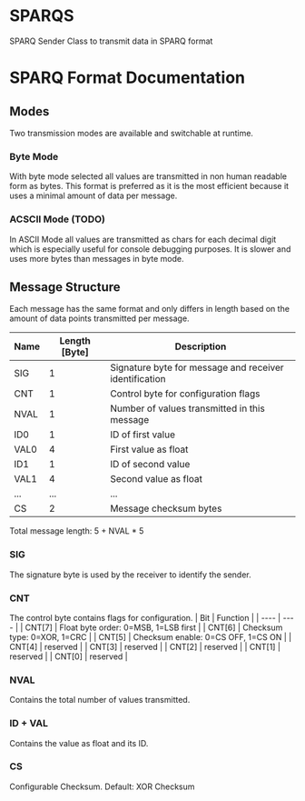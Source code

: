 # SPARQS
SPARQ Sender Class to transmit data in SPARQ format


# SPARQ Format Documentation
## Modes
Two transmission modes are available and switchable at runtime.
### Byte Mode
With byte mode selected all values are transmitted in non human readable form as bytes. This format is preferred as it is the most efficient because it uses a minimal amount of data per message.
### ACSCII Mode (TODO)
In ASCII Mode all values are transmitted as chars for each decimal digit which is especially useful for console debugging purposes. It is slower and uses more bytes than messages in byte mode. 


## Message Structure
Each message has the same format and only differs in length based on the amount of data points transmitted per message.

| Name | Length [Byte] | Description |
| ---- | ---- | ---- |
| SIG | 1 | Signature byte for message and receiver identification |
| CNT | 1 | Control byte for configuration flags |
| NVAL | 1 | Number of values transmitted in this message |
| ID0 | 1 | ID of first value | 
| VAL0 | 4 | First value as float |
| ID1 | 1 | ID of second value |
| VAL1 | 4 | Second value as float |
| ... | ... | ... |
| CS | 2 | Message checksum bytes |

Total message length: 5 + NVAL * 5

### SIG
The signature byte is used by the receiver to identify the sender.
### CNT
The control byte contains flags for configuration.
| Bit | Function |
| ---- | ---- |
| CNT[7] | Float byte order: 0=MSB, 1=LSB first |
| CNT[6] | Checksum type: 0=XOR, 1=CRC |
| CNT[5] | Checksum enable: 0=CS OFF, 1=CS ON |
| CNT[4] | reserved |
| CNT[3] | reserved |
| CNT[2] | reserved |
| CNT[1] | reserved |
| CNT[0] | reserved |
### NVAL
Contains the total number of values transmitted.
### ID + VAL
Contains the value as float and its ID.
### CS
Configurable Checksum. Default: XOR Checksum